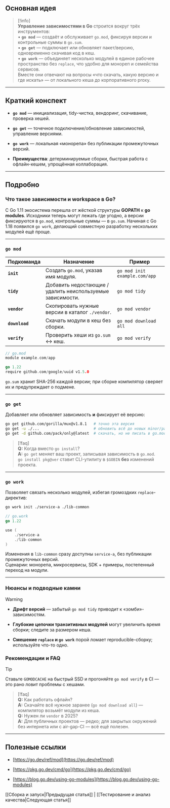 ## Основная идея

> [!info]  
> **Управление зависимостями в Go** строится вокруг трёх инструментов:  
> • **`go mod`** — создаёт и обслуживает `go.mod`, фиксируя версии и контрольные суммы в `go.sum`.  
> • **`go get`** — подключает или обновляет пакет/версию, одновременно скачивая код в кеш.  
> • **`go work`** — объединяет несколько модулей в единое рабочее пространство без `replace`, что удобно для монореп и семейства сервисов.  
> Вместе они отвечают на вопросы «что скачать, какую версию и где искать» — от локального кеша до корпоративного proxy.

---

## Краткий конспект

- **`go mod`** — инициализация, tidy-чистка, вендоринг, скачивание, проверка хешей.
    
- **`go get`** — точечное подключение/обновление зависимостей, управление версиями.
    
- **`go work`** — локальная «монорепа» без публикации промежуточных версий.
    
- **Преимущества**: детерминируемые сборки, быстрая работа с офлайн-кешем, упрощённая коллаборация.

---

## Подробно

### Что такое зависимости и workspace в Go?

С Go 1.11 экосистема перешла от жёсткой структуры **GOPATH** к **go modules**. Исходники теперь могут лежать где угодно, а версии фиксируются в `go.mod`, контрольные суммы — в `go.sum`. Начиная с Go 1.18 появился `go work`, делающий совместную разработку нескольких модулей ещё проще.

---

### `go mod`

|Подкоманда|Назначение|Пример|
|---|---|---|
|**`init`**|Создать `go.mod`, указав имя модуля.|`go mod init example.com/app`|
|**`tidy`**|Добавить недостающие / удалить неиспользуемые зависимости.|`go mod tidy`|
|**`vendor`**|Скопировать нужные версии в каталог `./vendor`.|`go mod vendor`|
|**`download`**|Скачать модули в кеш без сборки.|`go mod download all`|
|**`verify`**|Проверить хеши из `go.sum` ↔ кеш.|`go mod verify`|

```go
// go.mod
module example.com/app

go 1.22
require github.com/google/uuid v1.5.0
```

`go.sum` хранит SHA-256 каждой версии; при сборке компилятор сверяет их и предупреждает о подмене.

---

### `go get`

Добавляет или обновляет зависимость **и** фиксирует её версию:

```bash
go get github.com/gorilla/mux@v1.8.1   # точно эта версия
go get -u ./...                        # обновить всё до новых minor/patch
go get -d github.com/pack/only@latest  # скачать, но не писать в go.mod
```

> [!faq]  
> **Q:** Когда вместо `go install`?  
> **A:** `go get` меняет ваш проект, записывая зависимость в `go.mod`.  
> `go install pkg@ver` ставит CLI-утилиту в `$GOBIN` **без** изменений проекта.

---

### `go work`

Позволяет связать несколько модулей, избегая громоздких `replace`-директив:

```bash
go work init ./service-a ./lib-common
```

```go
// go.work
go 1.22

use (
    ./service-a
    ./lib-common
)
```

Изменения в `lib-common` сразу доступны `service-a`, без публикации промежуточных версий.  
Сценарии: монорепа, микросервисы, SDK + примеры, постепенный переход на модули.

---

### Нюансы и подводные камни

> [!warning]
> 
> - **Дрифт версий** — забытый `go mod tidy` приводит к «зомби»-зависимостям.
>     
> - **Глубокие цепочки транзитивных модулей** могут увеличить время сборки; следите за размером кеша.
>     
> - **Смешение `replace` и `go work`** порой ломает reproducible-сборку; используйте что-то одно.
>     

### Рекомендации и FAQ

> [!tip]  
> Ставьте `GOMODCACHE` на быстрый SSD и прогоняйте `go mod verify` в CI — это рано ловит проблемы с хешами.

> [!faq]  
> **Q:** Как работать офлайн?  
> **A:** Скачайте всё нужное заранее (`go mod download all`) — компилятор возьмёт модули из кеша.  
> **Q:** Нужен ли `vendor` в 2025?  
> **A:** Для публичных проектов — редко; для закрытых окружений без интернета или с air-gap-CI — всё ещё полезен.  
>

---

## Полезные ссылки

- [https://go.dev/ref/mod](https://go.dev/ref/mod)
    
- [https://pkg.go.dev/cmd/go](https://pkg.go.dev/cmd/go)
    
- [https://blog.go.dev/using-go-modules](https://blog.go.dev/using-go-modules)


[[Сборка и запуск|Предыдущая статья]] | [[Тестирование и анализ качества|Следующая статья]]